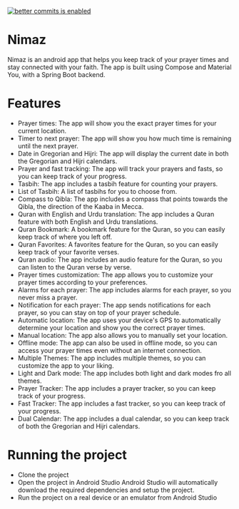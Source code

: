 [![better commits is enabled](https://img.shields.io/badge/better--commits-enabled?style=for-the-badge&logo=git&color=a6e3a1&logoColor=D9E0EE&labelColor=302D41)](https://github.com/Everduin94/better-commits)
# Nimaz


Nimaz is an android app that helps you keep track of your prayer times and stay connected with your faith. The app is built using Compose and Material You, with a Spring Boot backend.

# Features
- Prayer times: The app will show you the exact prayer times for your current location.
- Timer to next prayer: The app will show you how much time is remaining until the next prayer.
- Date in Gregorian and Hijri: The app will display the current date in both the Gregorian and Hijri calendars.
- Prayer and fast tracking: The app will track your prayers and fasts, so you can keep track of your progress.
- Tasbih: The app includes a tasbih feature for counting your prayers.
- List of Tasbih: A list of tasbihs for you to choose from.
- Compass to Qibla: The app includes a compass that points towards the Qibla, the direction of the Kaaba in Mecca.
- Quran with English and Urdu translation: The app includes a Quran feature with both English and Urdu translations.
- Quran Bookmark: A bookmark feature for the Quran, so you can easily keep track of where you left off.
- Quran Favorites: A favorites feature for the Quran, so you can easily keep track of your favorite verses.
- Quran audio: The app includes an audio feature for the Quran, so you can listen to the Quran verse by verse.
- Prayer times customization: The app allows you to customize your prayer times according to your preferences.
- Alarms for each prayer: The app includes alarms for each prayer, so you never miss a prayer.
- Notification for each prayer: The app sends notifications for each prayer, so you can stay on top of your prayer schedule.
- Automatic location: The app uses your device's GPS to automatically determine your location and show you the correct prayer times.
- Manual location: The app also allows you to manually set your location.
- Offline mode: The app can also be used in offline mode, so you can access your prayer times even without an internet connection.
- Multiple Themes: The app includes multiple themes, so you can customize the app to your liking.
- Light and Dark mode: The app includes both light and dark modes fro all themes.
- Prayer Tracker: The app includes a prayer tracker, so you can keep track of your progress.
- Fast Tracker: The app includes a fast tracker, so you can keep track of your progress.
- Dual Calendar: The app includes a dual calendar, so you can keep track of both the Gregorian and Hijri calendars.

# Running the project
- Clone the project
- Open the project in Android Studio
Android Studio will automatically download the required dependencies and setup the project.
- Run the project on a real device or an emulator from Android Studio
